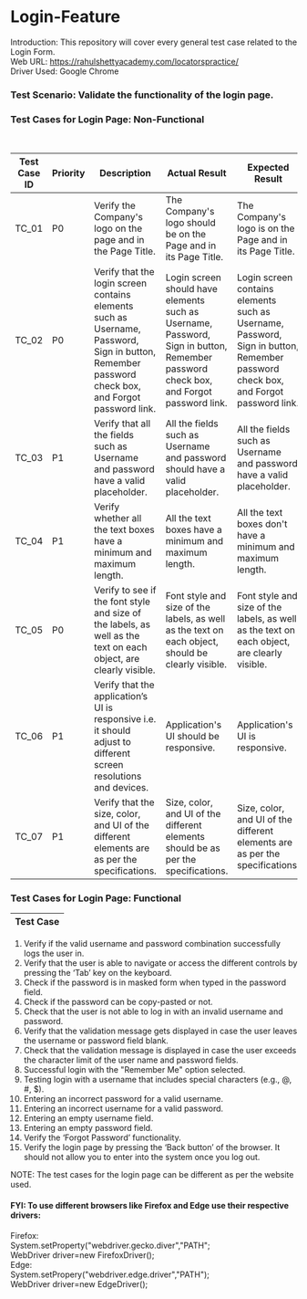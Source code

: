 # Login-Feature

Introduction: This repository will cover every general test case related to the Login Form.
<br> 
Web URL: https://rahulshettyacademy.com/locatorspractice/ <br>
Driver Used: Google Chrome

<h3> Test Scenario: Validate the functionality of the login page. </h3>

<h3> Test Cases for Login Page: Non-Functional </h3>
<br>

| Test Case ID | Priority | Description | Actual Result | Expected Result | Status (Pass/Fail) |
| --- | --- | --- | --- | --- | --- |
| TC_01 | P0 | Verify the Company's logo on the page and in the Page Title. | The Company's logo should be on the Page and in its Page Title. | The Company's logo is on the Page and in its Page Title. | Pass |
| TC_02 | P0 | Verify that the login screen contains elements such as Username, Password, Sign in button, Remember password check box, and Forgot password link. | Login screen should have elements such as Username, Password, Sign in button, Remember password check box, and Forgot password link. | Login screen contains elements such as Username, Password, Sign in button, Remember password check box, and Forgot password link.| Pass |
| TC_03 | P1 | Verify that all the fields such as Username and password have a valid placeholder. | All the fields such as Username and password should have a valid placeholder. |  All the fields such as Username and password have a valid placeholder. | Pass |
| TC_04 | P1 | Verify whether all the text boxes have a minimum and maximum length. |  All the text boxes have a minimum and maximum length. | All the text boxes don't have a minimum and maximum length. | Fail |
| TC_05 | P0 | Verify to see if the font style and size of the labels, as well as the text on each object, are clearly visible. | Font style and size of the labels, as well as the text on each object, should be clearly visible. | Font style and size of the labels, as well as the text on each object, are clearly visible. | Pass |
| TC_06 | P1|  Verify that the application’s UI is responsive i.e. it should adjust to different screen resolutions and devices. | Application's UI should be responsive. | Application's UI is responsive. | Pass |
| TC_07 | P1 | Verify that the size, color, and UI of the different elements are as per the specifications. | Size, color, and UI of the different elements should be as per the specifications. | Size, color, and UI of the different elements are as per the specifications. | Pass |

<h3> Test Cases for Login Page: Functional </h3>

| Test Case                             |                                    
| -------------------------------------- |
1. Verify if the valid username and password combination successfully logs the user in.
2. Verify that the user is able to navigate or access the different controls by pressing the ‘Tab’ key on the keyboard.
3. Check if the password is in masked form when typed in the password field.
4. Check if the password can be copy-pasted or not.
5. Check that the user is not able to log in with an invalid username and password.
6. Verify that the validation message gets displayed in case the user leaves the username or password field blank.
7. Check that the validation message is displayed in case the user exceeds the character limit of the user name and password fields.
8. Successful login with the "Remember Me" option selected.
9. Testing login with a username that includes special characters (e.g., @, #, $).
10. Entering an incorrect password for a valid username.
11. Entering an incorrect username for a valid password.
12. Entering an empty username field.
13. Entering an empty password field.
14. Verify the ‘Forgot Password’ functionality.
15. Verify the login page by pressing the ‘Back button’ of the browser. It should not allow you to enter into the system once you log out.



NOTE: The test cases for the login page can be different as per the website used.

<h4> 
 FYI: To use different browsers like Firefox and Edge use their respective drivers:
</h4>
        Firefox: 
        <br>
        System.setProperty("webdriver.gecko.diver","PATH";
  <br>
        WebDriver driver=new FirefoxDriver();
  <br>
        Edge:
  <br>
       System.setPropery("webdriver.edge.driver","PATH"); <br>
       WebDriver driver=new EdgeDriver();
 



